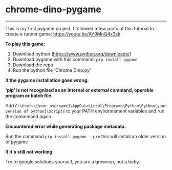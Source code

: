 # chrome-dino-pygame
----------------------
This is my first pygame project.
I followed a few parts of this tutorial to create a runner game: https://youtu.be/AY9MnQ4x3zk

**To play this game:**
  1. Download python (https://www.python.org/downloads/)
  2. Download pygame with this command: `pip install pygame`
  3. Download the repo
  4. Run the python file 'Chrome Dino.py'

**If the pygame installation goes wrong:**

  **'pip' is not recognized as an internal or external command,
operable program or batch file.**

   Add `C:\Users\[your username]\AppData\Local\Programs\Python\Python[your version of python]\Scripts` to your PATH environnement variables and run the commmand again

  **Encountered error while generating package metadata.**

   Run the command `pip install pygame --pre` this will install an older version of pygame
   
   **If it's still not working**
   
   Try to google solutions yourself, you are a grownup, not a baby.
